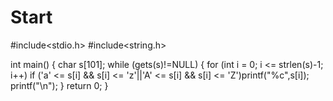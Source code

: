 # Start
#include<stdio.h>
#include<string.h>

int main()
{
	char s[101];
	while (gets(s)!=NULL)
	{
		for (int i = 0; i <= strlen(s)-1; i++)
			if ('a' <= s[i] && s[i] <= 'z'||'A' <= s[i] && s[i] <= 'Z')printf("%c",s[i]);
		printf("\n");
	}
	return 0;
}
